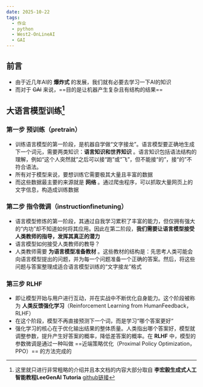 ```yaml
---
date: 2025-10-22
tags:
  - 作业
  - python
  - West2-OnLineAI
  - GAI
---
```

## 前言
- 由于近几年AI的 **爆炸式** 的发展，我们就有必要去学习一下AI的知识
- 而对于 ~~GAI~~ 来说，==目的是让机器产生复杂且有结构的结果== 

## 大语言模型训练[^1]
[^1]: 这里就只进行非常粗略的介绍并且本文档的内容大部分取自 **李宏毅生成式人工智能教程LeeGenAI Tutoria** 
[github链接](https://kkgithub.com/datawhalechina/leegenai-tutorial.git)
### 第一步 预训练（pretrain）

- 训练语言模型的第一阶段，是机器自学做“文字接龙”。语言模型要正确地生成下一个词元，需要两类知识：**语言知识和世界知识** 。语言知识包括语法结构的理解，例如“这个人突然就”之后可以接“跑”或“飞”，但不能接“的”，接“的”不符合语法。
- 所有对于模型来说，要想训练它需要极其大量且丰富的数据
- 而这些数据最主要的来源就是 **网络** 。通过爬虫程序，可以抓取大量网页上的文字信息，构造成训练数据
### 第二步  指令微调（instructionfinetuning）

- 语言模型修炼的第一阶段，其通过自我学习累积了丰富的能力，但仅拥有强大的“内功”却不知道如何将其应用。因此在第二阶段，**我们需要让语言模型接受人类教师的指导，发挥其真正的潜力**
- 语言模型如何接受人类教师的教导？
- 人类教师需要 **为语言模型准备教材** 。这些教材的结构是：先思考人类可能会向语言模型提出的问题，并为每一个问题准备一个正确的答案。然后，将这些问题与答案整理成适合语言模型训练的“文字接龙”格式
### 第三步  RLHF
- 即让模型开始与用户进行互动，并在实战中不断优化自身能力。这个阶段被称为 **人类反馈强化学习**（Reinforcement Learning from HumanFeedback，RLHF）
- 在这个阶段，模型不再直接预测下一个词，而是学习“哪个答案更好“
- 强化学习的核心在于优化输出结果的整体质量。人类指出哪个答案好，模型就调整参数，提升产生好答案的概率，降低差答案的概率。在 **RLHF** 中，模型的参数微调是通过一种叫做 ==近端策略优化（Proximal Policy Optimization，PPO）== 的方法完成的